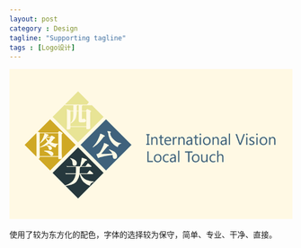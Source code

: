 ```yaml
---
layout: post
category : Design
tagline: "Supporting tagline"
tags : [Logo设计]
---
```


<img src="/images/xtlogo.png" style="max-width:100%" />

使用了较为东方化的配色，字体的选择较为保守，简单、专业、干净、直接。